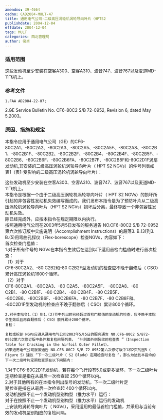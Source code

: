 ```yaml
---
amendno: 39-4664  
cadno: CAD2004-MULT-47  
title: 通用电气公司-二级高压涡轮机涡轮导向叶片（HPTS2  
publishdate: 2004-12-04  
effdate: 2004-12-04  
tags: MULT  
categories: 西北管理局  
author: 侯卓  
---
```

  
### 适用范围  
这些发动机至少安装在空客A300、空客A310、波音747、波音767以及麦道MD-11飞机上。  
  
<!--more-->  
### 参考文件  
    1.FAA AD2004-22-07;  
2.GE Service Bulletin No. CF6-80C2 S/B 72-0952, Revision 6, dated May 5,2003。  
  
### 原因、措施和规定  
本指令应用于通用电气公司（GE）的CF6-80C2A1、-80C2A2、-80C2A3、-80C2A5、-80C2A5F、-80C2A8、-80C2B1、-80C2B1F、-80C2B2、-80C2B2F、-80C2B4、-80C2B4F、-80C2B5F、-80C2B6、-80C2B6F、-80C2B6FA、-80C2B7F、-80C2B8F和-80C2D1F涡扇发动机,其安装的二级高压涡轮机涡轮导向叶片（ HPT S2 NGVs）的件号列表如表1（表1-受影响的二级高压涡轮机涡轮导向叶片）：  
    
这些发动机至少安装在空客A300、空客A310、波音747、波音767以及麦道MD-11飞机上。  
    本指令是根据一个由于二级高压涡轮机涡轮导向叶片（ HPT S2 NGVs）的损坏所引起的非包容性发动机失效编写而成的。我们发布本指令是为了预防叶片从二级高压涡轮机涡轮导向叶片（HPT S2 NGVs）损坏后分离，最终导致一个非包容性发动机失效。  
    除已经完成外，应按本指令在规定期限以内执行。  
    按照通用电气公司在2003年5月5日发布的服务通告 NO.CF6-80C2 S/B 72-0952第六次修订版中实施说明（Accomplishment Instructions）的段落3. B.(3)到3. B.(5)用弯曲孔探仪（Flex-borescope）检查NGVs，内容如下：  
    首次检查门槛值：  
1.对于所有件号的 NGVs在本指令生效后在达到以下适用首检门槛值时进行首次检查：  
（1）对于  
CF6-80C2A2、-80 C2B2和-80 C2B2F型发动机的检查应不晚于翻修后（ CSO）累计高压涡轮机1600个循环。  
（2）对于  
CF6-80C2A1、-80C2A3、-80 C2A5、-80C2A5F、 -80C2A8、-80 C2B1、-80 C2B1F、-80 C2B4、-80 C2B4F、-80 C2B5F、 -80C2B6、-80C2B6F、-80C2B6FA、-80 C2B7F、-80 C2B8F和、 -80C2D1F型发动机的检查应不晚于翻修后（ CSO）累计800个循环。  
  
    2.对于本指令1.(1）到1.(2)节中列出的已经超过首检门槛值的发动机的检查，应不晚于本指令生效后且再自翻修后（ CSO）额外累计200个循环。  
    复检：  
    
    复检或拆卸 NGVs应遵从通用电气公司2003年5月5日的服务通告 NO.CF6-80C2 S/B72-0952第六次修订版中条件和复检间隔列表， “叶剖面外侧裂纹的检查表 ”（Inspection Table for Cracking in the Airfoil Outer Fillet）。  
    如果通用电气公司服务通告 NO.CF6-80C2 S/B 72-0952第六次修订版中1和2页的图5（ Figure 5）建议 “下一次二级叶片（ S2 Blade）定期检查时复检 ”，那么为达到本指令的下一次二级叶片定期检查须在以下间隔内：  
1.对于CF6-80C2D1F发动机，若在每个飞行段有5.0或更多循环，下一次二级叶片定期检查是指在从最后一次检查起 250个循环以内。  
2.对于其他所有的在本指令列出型号的发动机，下一次二级叶片定  
期检查是指在从最后一次检查起 400个循环以内。  
发动机按照不止一个发动机型别构型（推力水平）运行：  
对于在按照不止一个发动机型别构型（推力水平）运行的发动机  
上安装的涡轮导向叶片（ NGVs），采用适用的最低首检门槛值，并采用与当前有效的发动机型别相应的复检间隔。  
